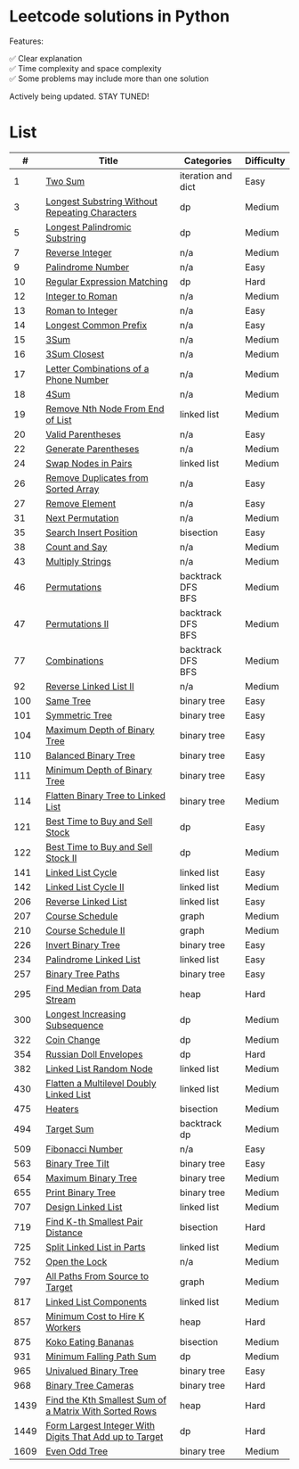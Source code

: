 # Leetcode solutions in Python

Features:

✅ Clear explanation<br>
✅ Time complexity and space complexity<br>
✅ Some problems may include more than one solution

Actively being updated. STAY TUNED!

# List

| #    | Title                                                                        | Categories              | Difficulty |
| ---- | ---------------------------------------------------------------------------- | ----------------------- | ---------- |
| 1    | [Two Sum](algorithms/0001.md)                                                | iteration and dict      | Easy       |
| 3    | [Longest Substring Without Repeating Characters](algorithms/0003.md)         | dp                      | Medium     |
| 5    | [Longest Palindromic Substring](algorithms/0005.md)                          | dp                      | Medium     |
| 7    | [Reverse Integer](algorithms/0007.md)                                        | n/a                     | Medium     |
| 9    | [Palindrome Number](algorithms/0009.md)                                      | n/a                     | Easy       |
| 10   | [Regular Expression Matching](algorithms/0010.md)                            | dp                      | Hard       |
| 12   | [Integer to Roman](algorithms/0012.md)                                       | n/a                     | Medium     |
| 13   | [Roman to Integer](algorithms/0013.md)                                       | n/a                     | Easy       |
| 14   | [Longest Common Prefix](algorithms/0014.md)                                  | n/a                     | Easy       |
| 15   | [3Sum](algorithms/0015.md)                                                   | n/a                     | Medium     |
| 16   | [3Sum Closest](algorithms/0016.md)                                           | n/a                     | Medium     |
| 17   | [Letter Combinations of a Phone Number](algorithms/0017.md)                  | n/a                     | Medium     |
| 18   | [4Sum](algorithms/0018.md)                                                   | n/a                     | Medium     |
| 19   | [Remove Nth Node From End of List](algorithms/0019.md)                       | linked list             | Medium     |
| 20   | [Valid Parentheses](algorithms/0020.md)                                      | n/a                     | Easy       |
| 22   | [Generate Parentheses](algorithms/0022.md)                                   | n/a                     | Medium     |
| 24   | [Swap Nodes in Pairs](algorithms/0024.md)                                    | linked list             | Medium     |
| 26   | [Remove Duplicates from Sorted Array](algorithms/0026.md)                    | n/a                     | Easy       |
| 27   | [Remove Element](algorithms/0027.md)                                         | n/a                     | Easy       |
| 31   | [Next Permutation](algorithms/0031.md)                                       | n/a                     | Medium     |
| 35   | [Search Insert Position](algorithms/0035.md)                                 | bisection               | Easy       |
| 38   | [Count and Say](algorithms/0038.md)                                          | n/a                     | Medium     |
| 43   | [Multiply Strings](algorithms/0043.md)                                       | n/a                     | Medium     |
| 46   | [Permutations](algorithms/0046.md)                                           | backtrack<br>DFS<br>BFS | Medium     |
| 47   | [Permutations II](algorithms/0047.md)                                        | backtrack<br>DFS<br>BFS | Medium     |
| 77   | [Combinations](algorithms/0077.md)                                           | backtrack<br>DFS<br>BFS | Medium     |
| 92   | [Reverse Linked List II](algorithms/0092.md)                                 | n/a                     | Medium     |
| 100  | [Same Tree](algorithms/0100.md)                                              | binary tree             | Easy       |
| 101  | [Symmetric Tree](algorithms/0101.md)                                         | binary tree             | Easy       |
| 104  | [Maximum Depth of Binary Tree](algorithms/0104.md)                           | binary tree             | Easy       |
| 110  | [Balanced Binary Tree](algorithms/0110.md)                                   | binary tree             | Easy       |
| 111  | [Minimum Depth of Binary Tree](algorithms/0111.md)                           | binary tree             | Easy       |
| 114  | [Flatten Binary Tree to Linked List](algorithms/0114.md)                     | binary tree             | Medium     |
| 121  | [Best Time to Buy and Sell Stock](algorithms/0121.md)                        | dp                      | Easy       |
| 122  | [Best Time to Buy and Sell Stock II](algorithms/0122.md)                     | dp                      | Medium     |
| 141  | [Linked List Cycle](algorithms/0141.md)                                      | linked list             | Easy       |
| 142  | [Linked List Cycle II](algorithms/0142.md)                                   | linked list             | Medium     |
| 206  | [Reverse Linked List](algorithms/0206.md)                                    | linked list             | Easy       |
| 207  | [Course Schedule](algorithms/0207.md)                                        | graph                   | Medium     |
| 210  | [Course Schedule II](algorithms/0210.md)                                     | graph                   | Medium     |
| 226  | [Invert Binary Tree](algorithms/0226.md)                                     | binary tree             | Easy       |
| 234  | [Palindrome Linked List](algorithms/0234.md)                                 | linked list             | Easy       |
| 257  | [Binary Tree Paths](algorithms/0257.md)                                      | binary tree             | Easy       |
| 295  | [Find Median from Data Stream](algorithms/0295.md)                           | heap                    | Hard       |
| 300  | [Longest Increasing Subsequence](algorithms/0300.md)                         | dp                      | Medium     |
| 322  | [Coin Change](algorithms/0322.md)                                            | dp                      | Medium     |
| 354  | [Russian Doll Envelopes](algorithms/0354.md)                                 | dp                      | Hard       |
| 382  | [Linked List Random Node](algorithms/0382.md)                                | linked list             | Medium     |
| 430  | [Flatten a Multilevel Doubly Linked List](algorithms/0430.md)                | linked list             | Medium     |
| 475  | [Heaters](algorithms/0475.md)                                                | bisection               | Medium     |
| 494  | [Target Sum](algorithms/0494.md)                                             | backtrack<br>dp         | Medium     |
| 509  | [Fibonacci Number](algorithms/0509.md)                                       | n/a                     | Easy       |
| 563  | [Binary Tree Tilt](algorithms/0563.md)                                       | binary tree             | Easy       |
| 654  | [Maximum Binary Tree](algorithms/0654.md)                                    | binary tree             | Medium     |
| 655  | [Print Binary Tree](algorithms/0655.md)                                      | binary tree             | Medium     |
| 707  | [Design Linked List](algorithms/0707.md)                                     | linked list             | Medium     |
| 719  | [Find K-th Smallest Pair Distance](algorithms/0719.md)                       | bisection               | Hard       |
| 725  | [Split Linked List in Parts](algorithms/0725.md)                             | linked list             | Medium     |
| 752  | [Open the Lock](algorithms/0752.md)                                          | n/a                     | Medium     |
| 797  | [All Paths From Source to Target](algorithms/0797.md)                        | graph                   | Medium     |
| 817  | [Linked List Components](algorithms/0817.md)                                 | linked list             | Medium     |
| 857  | [Minimum Cost to Hire K Workers](algorithms/0857.md)                         | heap                    | Hard       |
| 875  | [Koko Eating Bananas](algorithms/0875.md)                                    | bisection               | Medium     |
| 931  | [Minimum Falling Path Sum](algorithms/0931.md)                               | dp                      | Medium     |
| 965  | [Univalued Binary Tree](algorithms/0965.md)                                  | binary tree             | Easy       |
| 968  | [Binary Tree Cameras](algorithms/0968.md)                                    | binary tree             | Hard       |
| 1439 | [Find the Kth Smallest Sum of a Matrix With Sorted Rows](algorithms/1439.md) | heap                    | Hard       |
| 1449 | [Form Largest Integer With Digits That Add up to Target](algorithms/1449.md) | dp                      | Hard       |
| 1609 | [Even Odd Tree](algorithms/1609.md)                                          | binary tree             | Medium     |
